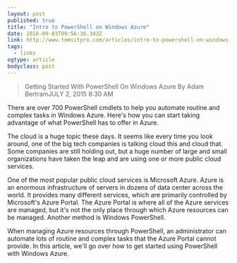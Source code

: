 ```yaml
---
layout: post 
published: true 
title: "Intro to PowerShell on Windows Azure" 
date: 2016-09-03T09:56:36.343Z 
link: http://www.tomsitpro.com/articles/intro-to-powershell-on-windows-azure,2-948.html 
tags:
  - links
ogtype: article 
bodyclass: post 
---
```


> Getting Started With PowerShell On Windows Azure
By Adam BertramJULY 2, 2015 8:30 AM
     
There are over 700 PowerShell cmdlets to help you automate routine and complex tasks in Windows Azure. Here's how you can start taking advantage of what PowerShell has to offer in Azure.



The cloud is a huge topic these days. It seems like every time you look around, one of the big tech companies is talking cloud this and cloud that. Some companies are still holding out, but a huge number of large and small organizations have taken the leap and are using one or more public cloud services. 

One of the most popular public cloud services is Microsoft Azure. Azure is an enormous infrastructure of servers in dozens of data center across the world. It provides many different services, which are primarily controlled by Microsoft's Azure Portal. The Azure Portal is where all of the Azure services are managed, but it's not the only place through which Azure resources can be managed. Another method is Windows PowerShell.

When managing Azure resources through PowerShell, an administrator can automate lots of routine and complex tasks that the Azure Portal cannot provide. In this article, we'll go over how to get started using PowerShell with Windows Azure.